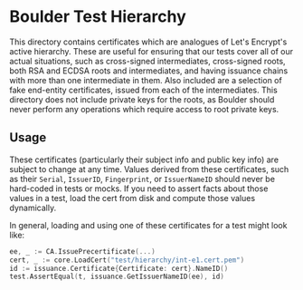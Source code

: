 # Boulder Test Hierarchy

This directory contains certificates which are analogues of Let's Encrypt's
active hierarchy. These are useful for ensuring that our tests cover all of
our actual situations, such as cross-signed intermediates, cross-signed roots,
both RSA and ECDSA roots and intermediates, and having issuance chains with
more than one intermediate in them. Also included are a selection of fake
end-entity certificates, issued from each of the intermediates. This directory
does not include private keys for the roots, as Boulder should never perform
any operations which require access to root private keys.

## Usage

These certificates (particularly their subject info and public key info) are
subject to change at any time. Values derived from these certificates, such as
their `Serial`, `IssuerID`, `Fingerprint`, or `IssuerNameID` should never be
hard-coded in tests or mocks. If you need to assert facts about those values
in a test, load the cert from disk and compute those values dynamically.

In general, loading and using one of these certificates for a test might
look like:

```go
ee, _ := CA.IssuePrecertificate(...)
cert, _ := core.LoadCert("test/hierarchy/int-e1.cert.pem")
id := issuance.Certificate{Certificate: cert}.NameID()
test.AssertEqual(t, issuance.GetIssuerNameID(ee), id)
```

